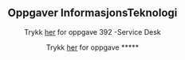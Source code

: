 
<html lang="en">
<head>
    <meta charset="UTF-8">
    <meta name="viewport" content="width=device-width, initial-scale=1.0">
    <meta http-equiv="X-UA-Compatible" content="ie=edge">

<center> <h2>Oppgaver InformasjonsTeknologi</h2>
    </head>
<center>
<body>
    <p style="text-align:center;"> Trykk <a href="https://marcusrams.github.io/tollef-og-marcus/392/Github Tutorial.html">her</a> for oppgave 392 -Service Desk</p> 
    <p style="text-align:center;"> </p>Trykk <a href="https://marcusrams.github.io/tollef-og-marcus/392/GithubTutorial.html">her</a> for oppgave *****</p> 
<br>
<br>
<br>
<br>
<br>
<br>
<br>
<br>
<br>
<br>
<br>


    
  
  </body>
         </html>
